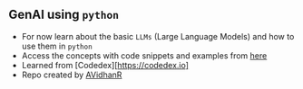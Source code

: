 ## GenAI using `python`

- For now learn about the basic `LLMs` (Large Language Models) and how to use them in `python`
- Access the concepts with code snippets and examples from [here](./language_models/)
- Learned from [Codedex][https://codedex.io]
- Repo created by [AVidhanR](https://linkedin.com/in/AVidhanR)
